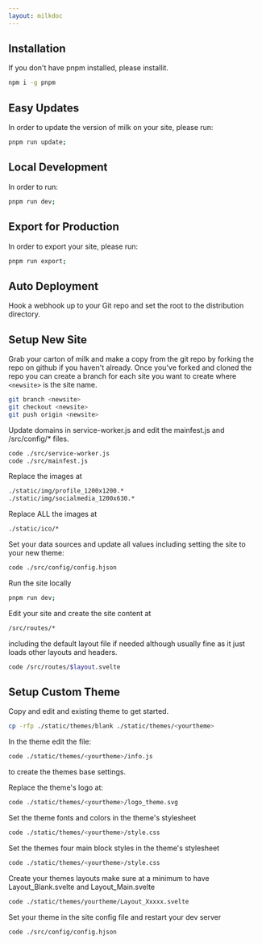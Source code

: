 ```yaml
---
layout: milkdoc
---
```


## Installation

If you don't have pnpm installed, please installit.

```zsh
npm i -g pnpm
```

## Easy Updates

In order to update the version of milk on your site, please run:

```zsh
pnpm run update;
```

## Local Development

In order to run:

```zsh
pnpm run dev;
```

## Export for Production

In order to export your site, please run:

```zsh
pnpm run export;
```

## Auto Deployment

Hook a webhook up to your Git repo and set the root to the distribution directory.

## Setup New Site

Grab your carton of milk and make a copy from the git repo by forking the repo on github if you haven't already.
Once you've forked and cloned the repo you can create a branch for each site you want to create where `<newsite>` is the site name.

```zsh
git branch <newsite>
git checkout <newsite>
git push origin <newsite>
```

Update domains in service-worker.js and edit the mainfest.js and /src/config/* files.

```zsh
code ./src/service-worker.js
code ./src/mainfest.js
```

Replace the images at

```zsh
./static/img/profile_1200x1200.*
./static/img/socialmedia_1200x630.*
```

Replace ALL the images at

```zsh
./static/ico/*
```

Set your data sources and update all values including setting the site to your new theme:

```zsh
code ./src/config/config.hjson
```

Run the site locally

```zsh
pnpm run dev;
```

Edit your site and create the site content at

```zsh
/src/routes/*
```

including the default layout file if needed although usually fine as it just loads other layouts and headers.

```zsh
code /src/routes/$layout.svelte
```

## Setup Custom Theme

Copy and edit and existing theme to get started.

```zsh
cp -rfp ./static/themes/blank ./static/themes/<yourtheme>
```

In the theme edit the file:

```zsh
code ./static/themes/<yourtheme>/info.js
```

to create the themes base settings.

Replace the theme's logo at:

```zsh
code ./static/themes/<yourtheme>/logo_theme.svg
```

Set the theme fonts and colors in the theme's stylesheet

```zsh
code ./static/themes/<yourtheme>/style.css
```

Set the themes four main block styles in the theme's stylesheet

```zsh
code ./static/themes/<yourtheme>/style.css
```

Create your themes layouts make sure at a minimum to have Layout_Blank.svelte and Layout_Main.svelte

```zsh
code ./static/themes/yourtheme/Layout_Xxxxx.svelte
```

Set your theme in the site config file and restart your dev server

```zsh
code ./src/config/config.hjson
```
